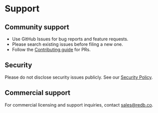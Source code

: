 # Support

## Community support

- Use GitHub Issues for bug reports and feature requests.
- Please search existing issues before filing a new one.
- Follow the [Contributing guide](CONTRIBUTING.md) for PRs.

## Security

Please do not disclose security issues publicly. See our [Security Policy](SECURITY.md).

## Commercial support

For commercial licensing and support inquiries, contact sales@redb.co.
